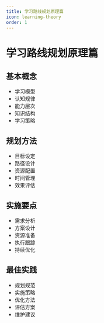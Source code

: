```yaml
---
title: 学习路线规划原理篇
icon: learning-theory
order: 1
---
```


# 学习路线规划原理篇

## 基本概念
- 学习模型
- 认知规律
- 能力层次
- 知识结构
- 学习策略

## 规划方法
- 目标设定
- 路径设计
- 资源配置
- 时间管理
- 效果评估

## 实施要点
- 需求分析
- 方案设计
- 资源准备
- 执行跟踪
- 持续优化

## 最佳实践
- 规划规范
- 实施策略
- 优化方法
- 评估方案
- 维护建议
